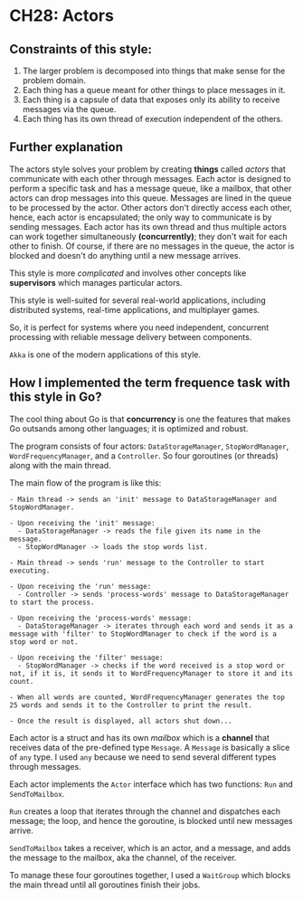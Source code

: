 # CH28: Actors

## Constraints of this style:

1. The larger problem is decomposed into things that make sense for the problem domain.
2. Each thing has a queue meant for other things to place messages in it.
3. Each thing is a capsule of data that exposes only its ability to receive messages via the queue.
4. Each thing has its own thread of execution independent of the others.


## Further explanation

The actors style solves your problem by creating **things** called *actors* that communicate with each other through messages. Each actor is designed to perform a specific task and has a message queue, like a mailbox, that other actors can drop messages into this queue. Messages are lined in the queue to be processed by the actor. Other actors don't directly access each other, hence, each actor is encapsulated; the only way to communicate is by sending messages. Each actor has its own thread and thus multiple actors can work together simultaneously **(concurrently)**; they don't wait for each other to finish. Of course, if there are no messages in the queue, the actor is blocked and doesn't do anything until a new message arrives.

This style is more *complicated* and involves other concepts like **supervisors** which manages particular actors. 

This style is well-suited for several real-world applications, including distributed systems, real-time applications, and multiplayer games.

So, it is perfect for systems where you need independent, concurrent processing with reliable message delivery between components.

`Akka` is one of the modern applications of this style.


## How I implemented the term frequence task with this style in Go?

The cool thing about Go is that **concurrency** is one the features that makes Go outsands among other languages; it is optimized and robust.

The program consists of four actors: `DataStorageManager`, `StopWordManager`, `WordFrequencyManager`, and a `Controller`. So four goroutines (or threads) along with the main thread.

The main flow of the program is like this:

```
- Main thread -> sends an 'init' message to DataStorageManager and StopWordManager.

- Upon receiving the 'init' message:
  - DataStorageManager -> reads the file given its name in the message.
  - StopWordManager -> loads the stop words list.

- Main thread -> sends 'run' message to the Controller to start executing.

- Upon receiving the 'run' message:
  - Controller -> sends 'process-words' message to DataStorageManager to start the process.

- Upon receiving the 'process-words' message:
  - DataStorageManager -> iterates through each word and sends it as a message with 'filter' to StopWordManager to check if the word is a stop word or not.

- Upon receiving the 'filter' message:
  - StopWordManager -> checks if the word received is a stop word or not, if it is, it sends it to WordFrequencyManager to store it and its count.

- When all words are counted, WordFrequencyManager generates the top 25 words and sends it to the Controller to print the result.

- Once the result is displayed, all actors shut down...
```

Each actor is a struct and has its own *mailbox* which is a **channel** that receives data of the pre-defined type `Message`. A `Message` is basically a slice of `any` type. I used `any` because we need to send several different types through messages. 

Each actor implements the `Actor` interface which has two functions: `Run` and `SendToMailbox`. 

`Run` creates a loop that iterates through the channel and dispatches each message; the loop, and hence the goroutine, is blocked until new messages arrive. 

`SendToMailbox` takes a receiver, which is an actor, and a message, and adds the message to the mailbox, aka the channel, of the receiver.

To manage these four goroutines together, I used a `WaitGroup` which blocks the main thread until all goroutines finish their jobs.